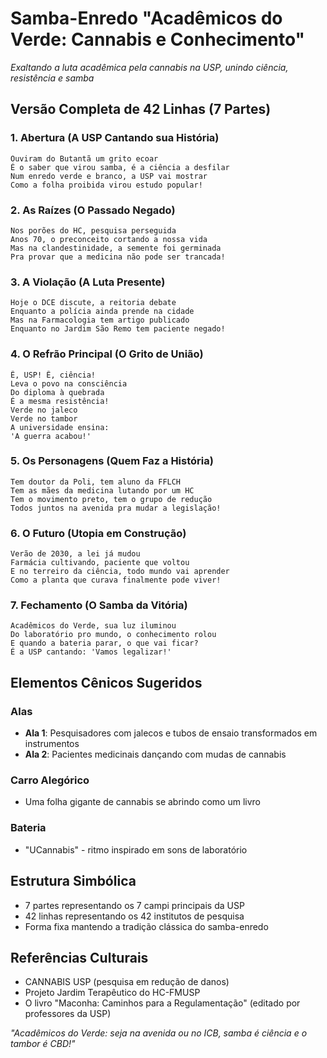 # Samba-Enredo "Acadêmicos do Verde: Cannabis e Conhecimento"

*Exaltando a luta acadêmica pela cannabis na USP, unindo ciência, resistência e samba*

## Versão Completa de 42 Linhas (7 Partes)

### 1. Abertura (A USP Cantando sua História)
```
Ouviram do Butantã um grito ecoar
É o saber que virou samba, é a ciência a desfilar
Num enredo verde e branco, a USP vai mostrar
Como a folha proibida virou estudo popular!
```

### 2. As Raízes (O Passado Negado)
```
Nos porões do HC, pesquisa perseguida
Anos 70, o preconceito cortando a nossa vida
Mas na clandestinidade, a semente foi germinada
Pra provar que a medicina não pode ser trancada!
```

### 3. A Violação (A Luta Presente)
```
Hoje o DCE discute, a reitoria debate
Enquanto a polícia ainda prende na cidade
Mas na Farmacologia tem artigo publicado
Enquanto no Jardim São Remo tem paciente negado!
```

### 4. O Refrão Principal (O Grito de União)
```
Ê, USP! Ê, ciência!
Leva o povo na consciência
Do diploma à quebrada
É a mesma resistência!
Verde no jaleco
Verde no tambor
A universidade ensina:
'A guerra acabou!'
```

### 5. Os Personagens (Quem Faz a História)
```
Tem doutor da Poli, tem aluno da FFLCH
Tem as mães da medicina lutando por um HC
Tem o movimento preto, tem o grupo de redução
Todos juntos na avenida pra mudar a legislação!
```

### 6. O Futuro (Utopia em Construção)
```
Verão de 2030, a lei já mudou
Farmácia cultivando, paciente que voltou
E no terreiro da ciência, todo mundo vai aprender
Como a planta que curava finalmente pode viver!
```

### 7. Fechamento (O Samba da Vitória)
```
Acadêmicos do Verde, sua luz iluminou
Do laboratório pro mundo, o conhecimento rolou
E quando a bateria parar, o que vai ficar?
É a USP cantando: 'Vamos legalizar!'
```

## Elementos Cênicos Sugeridos

### Alas
- **Ala 1**: Pesquisadores com jalecos e tubos de ensaio transformados em instrumentos
- **Ala 2**: Pacientes medicinais dançando com mudas de cannabis

### Carro Alegórico
- Uma folha gigante de cannabis se abrindo como um livro

### Bateria
- "UCannabis" - ritmo inspirado em sons de laboratório

## Estrutura Simbólica
- 7 partes representando os 7 campi principais da USP
- 42 linhas representando os 42 institutos de pesquisa
- Forma fixa mantendo a tradição clássica do samba-enredo

## Referências Culturais
- CANNABIS USP (pesquisa em redução de danos)
- Projeto Jardim Terapêutico do HC-FMUSP
- O livro "Maconha: Caminhos para a Regulamentação" (editado por professores da USP)

*"Acadêmicos do Verde: seja na avenida ou no ICB, samba é ciência e o tambor é CBD!"* 